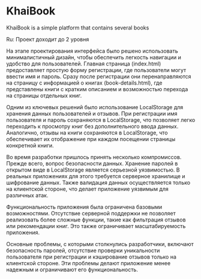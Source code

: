 # KhaiBook
KhaiBook is a simple platform that contains several books

Ru:
Проект доходит до 2 уровня

На этапе проектирования интерфейса было решено использовать минималистичный дизайн, чтобы обеспечить легкость навигации и удобство для пользователей. Главная страница (index.html) предоставляет простую форму регистрации, где пользователи могут ввести имя и пароль. Сразу после регистрации они перенаправляются на страницу с информацией о книгах (book-details.html), где представлены книги с кратким описанием и возможностью перехода на страницы отдельных книг.

Одним из ключевых решений было использование LocalStorage для хранения данных пользователей и отзывов. При регистрации имя пользователя и пароль сохраняются в LocalStorage, что позволяет легко переходить к просмотру книг без дополнительного ввода данных. Аналогично, отзывы на книги сохраняются в LocalStorage, что обеспечивает их отображение при каждом посещении страницы конкретной книги.

Во время разработки пришлось принять несколько компромиссов. Прежде всего, вопрос безопасности данных. Хранение паролей в открытом виде в LocalStorage является серьезной уязвимостью. В реальных приложениях для этого требуется серверное хранилище и шифрование данных. Также валидация данных осуществляется только на клиентской стороне, что делает приложение уязвимым для различных атак.

Функциональность приложения была ограничена базовыми возможностями. Отсутствие серверной поддержки не позволяет реализовать более сложные функции, такие как фильтрация отзывов или рекомендации книг. Это также ограничивает масштабируемость приложения.

Основные проблемы, с которыми столкнулись разработчики, включают безопасность паролей, отсутствие проверки уникальности пользователя при регистрации и кэширование отзывов только на клиентской стороне. Эти проблемы делают приложение менее надежным и ограничивают его функциональность.
